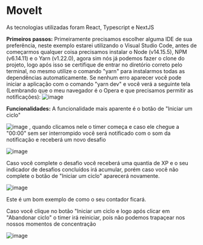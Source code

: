 # MoveIt

As tecnologias utilizadas foram React, Typescript e NextJS

**Primeiros passos:** Primeiramente precisamos escolher alguma IDE de sua preferência, neste exemplo estarei utilizando o Visual Studio Code, antes de começarmos qualquer coisa precisamos instalar o Node (v14.15.5), NPM (v6.14.11) e o Yarn (v1.22.0), agora sim nós já podemos fazer o clone do projeto, logo após isso se certifique de entrar no diretório correto pelo terminal, no mesmo utilize o comando "yarn" para instalarmos todas as dependências automaticamente. Se nenhum erro aparecer você pode iniciar a aplicação com o comando "yarn dev" e você verá a seguinte tela (Lembrando que o meu navegador é o Opera e que precisamos permitir as notificações): ![image](https://user-images.githubusercontent.com/53949034/109439542-7ae62a00-7a0d-11eb-801e-4c200724e91f.png)
 

**Funcionalidades:** 
A funcionalidade mais aparente é o botão de "Iniciar um ciclo" 


![image](https://user-images.githubusercontent.com/53949034/109439611-d7494980-7a0d-11eb-9494-be8ee732269a.png)
, quando clicamos nele o timer começa e caso ele chegue a "00:00" sem ser interrompido você será notificado com o som da notificação e receberá um novo desafio 


![image](https://user-images.githubusercontent.com/53949034/109439659-0fe92300-7a0e-11eb-998b-57cbed748b12.png) 

Caso você complete o desafio você receberá uma quantia de XP e o seu indicador de desafios concluídos irá acumular, porém caso você não complete o botão de "Iniciar um ciclo" aparecerá novamente. 

![image](https://user-images.githubusercontent.com/53949034/109439921-0dd39400-7a0f-11eb-9bc9-7e080aeab15b.png)

Este é um bom exemplo de como o seu contador ficará.


Caso você clique no botão "Iniciar um ciclo e logo após clicar em "Abandonar ciclo" o timer irá reiniciar, pois não podemos trapaçear nos nossos momentos de concentração 

![image](https://user-images.githubusercontent.com/53949034/109439746-622a4400-7a0e-11eb-8202-5361edcd643e.png)

